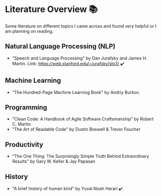 # Literature Overview 📚
Some literature on different topics I came across and found very helpful or I am planning on reading.

## Natural Language Processing (NLP)
- "Speech and Language Processing" by Dan Jurafsky and James H. Martin. Link: https://web.stanford.edu/~jurafsky/slp3/ ✔️

## Machine Learning
- "The Hundred-Page Machine Learning Book" by Andriy Burkov.

## Programming
- "Clean Code: A Handbook of Agile Software Craftsmanship" by Robert C. Martin
- "The Art of Readable Code" by Dustin Boswell & Trevor Foucher

## Productivity 
- "The One Thing: The Surprisingly Simple Truth Behind Extraordinary Results" by Gary W. Keller & Jay Papasan

## History
- "A brief history of human kind" by Yuval Noah Harari ✔️
